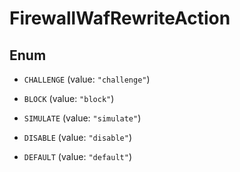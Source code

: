

# FirewallWafRewriteAction

## Enum


* `CHALLENGE` (value: `"challenge"`)

* `BLOCK` (value: `"block"`)

* `SIMULATE` (value: `"simulate"`)

* `DISABLE` (value: `"disable"`)

* `DEFAULT` (value: `"default"`)



